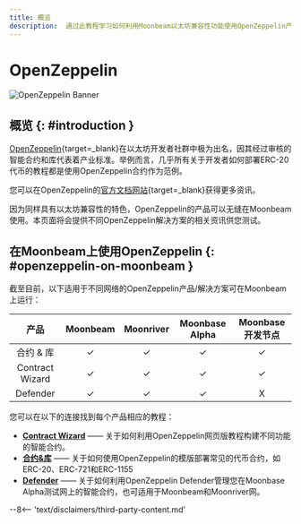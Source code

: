 ```yaml
---
title: 概览
description:  通过此教程学习如何利用Moonbeam以太坊兼容性功能使用OpenZeppelin产品。
---
```


# OpenZeppelin

![OpenZeppelin Banner](/images/builders/build/eth-api/dev-env/openzeppelin/openzeppelin-banner.png)

## 概览 {: #introduction } 

[OpenZeppelin](https://openzeppelin.com/){target=_blank}在以太坊开发者社群中极为出名，因其经过审核的智能合约和库代表着产业标准。举例而言，几乎所有关于开发者如何部署ERC-20代币的教程都是使用OpenZeppelin合约作为范例。

您可以在OpenZeppelin的[官方文档网站](https://docs.openzeppelin.com/openzeppelin/){target=_blank}获得更多资讯。

因为同样具有以太坊兼容性的特色，OpenZeppelin的产品可以无缝在Moonbeam使用。本页面将会提供不同OpenZeppelin解决方案的相关资讯供您测试。

## 在Moonbeam上使用OpenZeppelin {: #openzeppelin-on-moonbeam } 

截至目前，以下适用于不同网络的OpenZeppelin产品/解决方案可在Moonbeam上运行：

|      **产品**      | **Moonbeam** | **Moonriver** | **Moonbase Alpha** | **Moonbase开发节点** |
|:---------------------:|:------------:|:-------------:|:------------------:|:---------------------:|
| 合约 & 库 |      ✓       |       ✓       |         ✓          |           ✓           |
|    Contract Wizard    |      ✓       |       ✓       |         ✓          |           ✓           |
|       Defender        |      ✓       |       ✓       |         ✓          |           X           |

您可以在以下的连接找到每个产品相应的教程：

 - [**Contract Wizard**](/integrations/openzeppelin/contracts/#openzeppelin-contract-wizard) —— 关于如何利用OpenZeppelin网页版教程构建不同功能的智能合约。
 - **[合约&库](/integrations/openzeppelin/contracts/#deploying-openzeppelin-contracts-on-moonbeam)** —— 关于如何使用OpenZeppelin的模版部署常见的代币合约，如ERC-20、ERC-721和ERC-1155
 - [**Defender**](/integrations/openzeppelin/defender/) —— 关于如何利用OpenZeppelin Defender管理您在Moonbase Alpha测试网上的智能合约，也可适用于Moonbeam和Moonriver网。

--8<-- 'text/disclaimers/third-party-content.md'